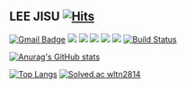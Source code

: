 ## LEE JISU   [![Hits](https://hits.seeyoufarm.com/api/count/incr/badge.svg?url=https%3A%2F%2Fgithub.com%2Ftmfrlrkvlek&count_bg=%2379C83D&title_bg=%23555555&icon=&icon_color=%23E7E7E7&title=hits&edge_flat=false)](https://hits.seeyoufarm.com)

[![Gmail Badge](https://img.shields.io/badge/Gmail-d14836?style=flat-square&logo=Gmail&logoColor=white&link=mailto:snugyun01@gmail.com)](mailto:wltn102998@gmail.com) <img src="https://img.shields.io/badge/Swift-CCCCCC?style=flat-square&logo=Swift&logoColor=orange"/></a> <img src="https://img.shields.io/badge/Python-3766AB?style=flat-square&logo=Python&logoColor=white"/></a> <img src="https://img.shields.io/badge/django-092E20?style=flat-square&logo=Django&logoColor=white"/></a> <img src="https://img.shields.io/badge/git-F05032?style=flat-square&logo=git&logoColor=white"/></a> [![](https://img.shields.io/badge/-Blog-gray)](https://velog.io/@tmfrlrkvlek) [![Build Status](https://img.shields.io/badge/portfolio-white)](https://tmfrlrkvlek.notion.site/9ad6be98675c483b815ffcbc45096366) 

[![Anurag's GitHub stats](https://github-readme-stats.vercel.app/api?username=tmfrlrkvlek&theme=dracula)](https://github.com/anuraghazra/github-readme-stats)

[![Top Langs](https://github-readme-stats.vercel.app/api/top-langs/?username=tmfrlrkvlek&layout=compact&theme=dracula)](https://github.com/anuraghazra/github-readme-stats) [![Solved.ac
wltn2814](http://mazassumnida.wtf/api/v2/generate_badge?boj=wltn2814)](https://solved.ac/wltn2814)

